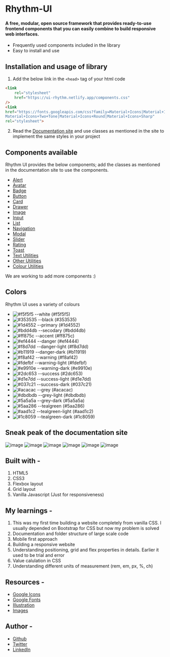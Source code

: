 # Rhythm-UI
#### A free, modular, open source framework that provides ready-to-use frontend components that you can easily combine to build responsive web interfaces.

- Frequently used components included in the library
- Easy to install and use

## Installation and usage of library 
1. Add the below link in the `<head>` tag of your html code
```html
<link
	rel="stylesheet"
	href="https://ui-rhythm.netlify.app/components.css"
/>
<link
href="https://fonts.googleapis.com/css?family=Material+Icons|Material+Icons+Outlined|
Material+Icons+Two+Tone|Material+Icons+Round|Material+Icons+Sharp"
rel="stylesheet">
```
2. Read the [Documentation site](https://ui-rhythm.netlify.app/index.html) and use classes as mentioned in the site to implement the same styles in your project

## Components available 
Rhythm UI provides the below components; add the classes as mentioned in the documentation site to use the components.
- [Alert](https://ui-rhythm.netlify.app/components/alert/alert.html)
- [Avatar](https://ui-rhythm.netlify.app/components/avatar/avatar.html)
- [Badge](https://ui-rhythm.netlify.app/components/badge/badge.html)
- [Button](https://ui-rhythm.netlify.app/components/button/button.html)
- [Card](https://ui-rhythm.netlify.app/components/card/cards.html)
- [Drawer](https://ui-rhythm.netlify.app/components/drawer/drawer.html)
- [Image](https://ui-rhythm.netlify.app/components/images/images.html)
- [Input](https://ui-rhythm.netlify.app/components/input/input.html)
- [List](https://ui-rhythm.netlify.app/components/list/lists.html)
- [Navigation](https://ui-rhythm.netlify.app/components/navigation/navigation.html)
- [Modal](https://ui-rhythm.netlify.app/components/modal/modal.html)
- [Slider](https://ui-rhythm.netlify.app/components/slider/slider.html)
- [Rating](https://ui-rhythm.netlify.app/components/rating/rating.html)
- [Toast](https://ui-rhythm.netlify.app/components/toast/toast.html)
- [Text Utilities](https://ui-rhythm.netlify.app/components/typography/typography.html)
- [Other Utilities](https://ui-rhythm.netlify.app/components/utilities/utilities.html)
- [Colour Utilities](https://ui-rhythm.netlify.app/components/colours/colors.html)

We are working to add more components :)

## Colors
Rhythm UI uses a variety of colours
- ![#f5f5f5](https://via.placeholder.com/15/f5f5f5/000000?text=+) --white (#f5f5f5)
- ![#353535](https://via.placeholder.com/15/353535/000000?text=+) --black (#353535)
- ![#1d4552](https://via.placeholder.com/15/1d4552/000000?text=+) --primary (#1d4552)
- ![#bdd4db](https://via.placeholder.com/15/bdd4db/000000?text=+) --secodary (#bdd4db)
- ![#ff875c](https://via.placeholder.com/15/ff875c/000000?text=+) --accent (#ff875c)
- ![#ef4444](https://via.placeholder.com/15/ef4444/000000?text=+) --danger (#ef4444)
- ![#f8d7dd](https://via.placeholder.com/15/f8d7dd/000000?text=+) --danger-light (#f8d7dd)
- ![#b11919](https://via.placeholder.com/15/b11919/000000?text=+) --danger-dark (#b11919)
- ![#f8af42](https://via.placeholder.com/15/f8af42/000000?text=+) --warning (#f8af42)
- ![#fdefbf](https://via.placeholder.com/15/fdefbf/000000?text=+) --warning-light (#fdefbf)
- ![#e9910e](https://via.placeholder.com/15/e9910e/000000?text=+) --warning-dark (#e9910e)
- ![#2dc653](https://via.placeholder.com/15/2dc653/000000?text=+) --success (#2dc653)
- ![#d1e7dd](https://via.placeholder.com/15/d1e7dd/000000?text=+) --success-light (#d1e7dd)
- ![#037c21](https://via.placeholder.com/15/037c21/000000?text=+) --success-dark (#037c21)
- ![#acacac](https://via.placeholder.com/15/acacac/000000?text=+) --grey (#acacac)
- ![#dbdbdb](https://via.placeholder.com/15/dbdbdb/000000?text=+) --grey-light (#dbdbdb)
- ![#5a5a5a](https://via.placeholder.com/15/5a5a5a/000000?text=+) --grey-dark (#5a5a5a)
- ![#5aa286](https://via.placeholder.com/15/5aa286/000000?text=+) --tealgreen (#5aa286)
- ![#aad1c2](https://via.placeholder.com/15/aad1c2/000000?text=+) --tealgreen-light (#aad1c2)
- ![#1c8059](https://via.placeholder.com/15/1c8059/000000?text=+) --tealgreen-dark (#1c8059)

## Sneak peak of the documentation site
![image](https://user-images.githubusercontent.com/67731665/155031858-183885ad-2220-4208-baae-3bd8642ed10d.png)
![image](https://user-images.githubusercontent.com/67731665/155031980-6a1e94fd-36e3-4f4b-b8ce-952c2fb1a5f1.png)
![image](https://user-images.githubusercontent.com/67731665/155032061-8c786331-ed09-41a4-9d30-438d8bf23c5e.png)
![image](https://user-images.githubusercontent.com/67731665/155032171-be4802fb-0b11-41b4-ac05-42323d3428de.png)
![image](https://user-images.githubusercontent.com/67731665/155032148-3d2c2639-2d80-4e28-a8ce-33f6fba1ee78.png)
![image](https://user-images.githubusercontent.com/67731665/155032125-0a5f9dfd-126e-4663-a275-e51725792559.png)

## Built with -
1. HTML5
2. CSS3
3. Flexbox layout
4. Grid layout
5. Vanilla Javascript (Just for responsiveness)

## My learnings -
1. This was my first time building a website completely from vanilla CSS. I usually depended on Bootstrap for CSS but now my problem is solved
2. Documentation and folder structure of large scale code
3. Mobile first approach
4. Building a responsive website
5. Understanding positioning, grid and flex properties in details. Earlier it used to be trial and error
6. Value calulation in CSS
7. Understanding different units of measurement (rem, em, px, %, ch)

## Resources -
- [Google Icons](https://fonts.google.com/)
- [Google Fonts](https://fonts.google.com/)
- [Illustration](https://storyset.com/)
- [Images](https://picsum.photos/)

## Author -
- [Github](https://github.com/muskaanshah)
- [Twitter](https://twitter.com/Shahmuskaan19)
- [LinkedIn](https://www.linkedin.com/in/muskaan-shah-a92643198/)
